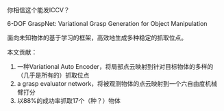 你相信这个能发ICCV？

6-DOF GraspNet: Variational Grasp Generation for Object Manipulation

面向未知物体的基于学习的框架，高效地生成多种稳定的抓取位点。

本文贡献：

1. 一种Variational Auto Encoder，将局部点云映射到针对目标物体的多样的（几乎是所有的）抓取位点
2. a grasp evaluator network，将被观测物体的点云映射到一个六自由度机械臂打分
3. 以88%的成功率抓取17个（种？）物体
